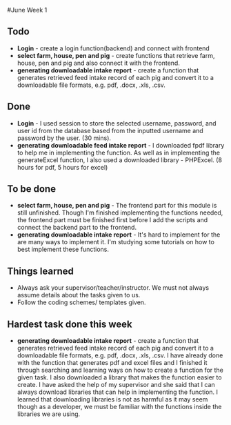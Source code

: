 #June Week 1

## Todo

* **Login** - create a login function(backend) and connect with frontend
* **select farm, house, pen and pig** - create functions that retrieve farm, house, pen and pig and also connect it with the frontend.
* **generating downloadable intake report** - create a function that generates retrieved feed intake record of each pig and convert it to a downloadable file formats, e.g. pdf, .docx, .xls, .csv.

## Done

* **Login** - I used session to store the selected username, password, and user id from 
			  the database based from the inputted username and password by the user. (30 mins).
* **generating downloadable feed intake report** - I downloaded fpdf library to help me in implementing the function. As well as in implementing the generateExcel function, I also used a downloaded library - PHPExcel. (8 hours for pdf, 5 hours for excel)

## To be done

* **select farm, house, pen and pig** - The frontend part for this module is still unfinished. Though I'm finished implementing the functions needed, the frontend part must be finished first before  I add the scripts and connect the backend part to the frontend. 
* **generating downloadable intake report** - It's hard to implement for the are many ways to implement it. I'm studying some tutorials on how to best implement these functions. 

## Things learned

* Always ask your supervisor/teacher/instructor. We must not always assume details about the tasks given to us.
* Follow the coding schemes/ templates given.

## Hardest task done this week

* **generating downloadable intake report** - create a function that generates retrieved feed intake record of each pig and convert it to a downloadable file formats, e.g. pdf, .docx, .xls, .csv.
											  I have already done with the function that generates pdf and excel files and I finished it through searching and learning ways on how to create a function
											  for the given task. I also downloaded a library that makes the function easier to create. I have asked the help of my supervisor and she said that I can
											  always download libraries that can help in implementing the function. I learned that downloading libraries is not as harmful as it may seem though as a
											  developer, we must be familiar with the functions inside the libraries we are using.

